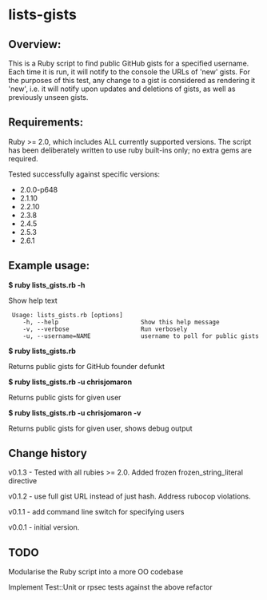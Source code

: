 # lists-gists

## Overview:

  This is a Ruby script to find public GitHub gists for a specified username.
  Each time it is run, it will notify to the console the URLs of 'new' gists.
  For the purposes of this test, any change to a gist is considered as rendering
  it 'new', i.e. it will notify upon updates and deletions of gists, as well as
  previously unseen gists.

## Requirements:

  Ruby >= 2.0, which includes ALL currently supported versions.
  The script has been deliberately written to use ruby built-ins only; no extra
  gems are required.

  Tested successfully against specific versions:
 * 2.0.0-p648
 * 2.1.10
 * 2.2.10
 * 2.3.8
 * 2.4.5
 * 2.5.3
 * 2.6.1


## Example usage:

  __$ ruby lists_gists.rb  -h__

  Show help text

```
 Usage: lists_gists.rb [options]
    -h, --help                       Show this help message
    -v, --verbose                    Run verbosely
    -u, --username=NAME              username to poll for public gists
```

  __$ ruby lists_gists.rb__

  Returns public gists for GitHub founder defunkt


  __$ ruby lists_gists.rb -u chrisjomaron__

  Returns public gists for given user


  __$ ruby lists_gists.rb -u chrisjomaron -v__

  Returns public gists for given user, shows debug output



## Change history

  v0.1.3 - Tested with all rubies >= 2.0. Added frozen frozen_string_literal directive

  v0.1.2 - use full gist URL instead of just hash. Address rubocop violations.

  v0.1.1 - add command line switch for specifying users

  v0.0.1 - initial version.


## TODO

  Modularise the Ruby script into a more OO codebase

  Implement Test::Unit or rpsec tests against the above refactor
